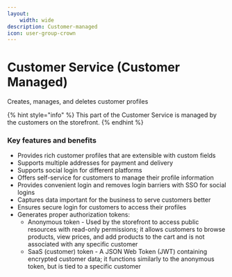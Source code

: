```yaml
---
layout:
    width: wide
description: Customer-managed
icon: user-group-crown
---
```


# Customer Service (Customer Managed)

Creates, manages, and deletes customer profiles

{% hint style="info" %}
This part of the Customer Service is managed by the customers on the storefront.
{% endhint %}

### Key features and benefits

* Provides rich customer profiles that are extensible with custom fields
* Supports multiple addresses for payment and delivery
* Supports social login for different platforms
* Offers self-service for customers to manage their profile information
* Provides convenient login and removes login barriers with SSO for social logins
* Captures data important for the business to serve customers better
* Ensures secure login for customers to access their profiles
* Generates proper authorization tokens:
    * Anonymous token - Used by the storefront to access public resources with read-only permissions; it allows customers to browse products, view prices, and add products to the cart and is not associated with any specific customer
    * SaaS (customer) token - A JSON Web Token (JWT) containing encrypted customer data; it functions similarly to the anonymous token, but is tied to a specific customer
